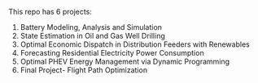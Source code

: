 This repo has 6 projects:
1. Battery Modeling, Analysis and Simulation
2. State Estimation in Oil and Gas Well Drilling
3. Optimal Economic Dispatch in Distribution Feeders with Renewables
4. Forecasting Residential Electricity Power Consumption
5. Optimal PHEV Energy Management via Dynamic Programming
6. Final Project- Flight Path Optimization
